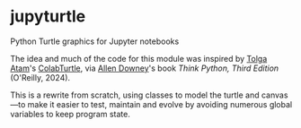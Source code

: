 # jupyturtle
Python Turtle graphics for Jupyter notebooks

The idea and much of the code for this module was inspired by
[Tolga Atam](https://github.com/tolgaatam)'s
[ColabTurtle](https://github.com/tolgaatam/ColabTurtle/tree/master),
via [Allen Downey](https://github.com/allendowney)'s book
_Think Python, Third Edition_ (O'Reilly, 2024).

This is a rewrite from scratch, using classes to model the turtle
and canvas—to make it easier to test, maintain and evolve by
avoiding numerous global variables to keep program state.
